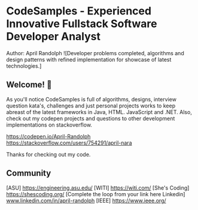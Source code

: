 # CodeSamples - Experienced Innovative Fullstack Software Developer Analyst
Author: April Randolph
![Developer problems completed, algorithms and design patterns with refined implementation for showcase of latest technologies.]
## Welcome! 👋

As you'll notice CodeSamples is full of algorithms, designs, interview question kata's, challenges and just personal projects works to keep abreast of the latest frameworks in Java, HTML. JavaScript and .NET. Also, check out my codepen projects and questions to other development implementations on stackoverflow.

https://codepen.io/April-Randolph
https://stackoverflow.com/users/754291/april-nara

Thanks for checking out my code. 

## Community 
[ASU] https://engineering.asu.edu/
[WITI] https://witi.com/
[She's Coding] https://shescoding.org/
[Complete the loop from your link here Linkedin] www.linkedin.com/in/april-randolph
[IEEE] https://www.ieee.org/
